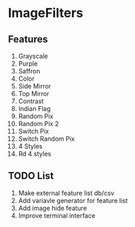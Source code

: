 # ImageFilters
## Features
1. Grayscale
2. Purple
3. Saffron
4. Color
5. Side Mirror
6. Top Mirror
7. Contrast
8. Indian Flag
9. Random Pix
10. Random Pix 2
11. Switch Pix
12. Switch Random Pix
13. 4 Styles
14. Rd 4 styles
## TODO List
1. Make external feature list db/csv
2. Add variavle generator for feature list
3. Add image hide feature
4. Improve terminal interface